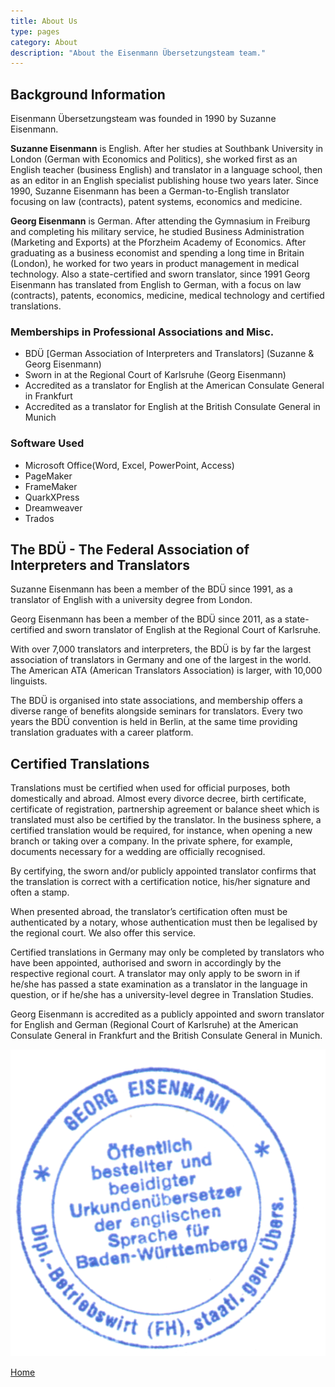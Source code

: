 ```yaml
---
title: About Us
type: pages
category: About
description: "About the Eisenmann Übersetzungsteam team."
---
```


## Background Information
Eisenmann Übersetzungsteam was founded in 1990 by Suzanne Eisenmann.

**Suzanne Eisenmann** is English. After her studies at Southbank University in London (German with Economics and Politics), she worked first as an English teacher (business English) and translator in a language school, then as an editor in an English specialist publishing house two years later. Since 1990, Suzanne Eisenmann has been a German-to-English translator focusing on law (contracts), patent systems, economics and medicine.

**Georg Eisenmann** is German. After attending the Gymnasium in Freiburg and completing his military service, he studied Business Administration (Marketing and Exports) at the Pforzheim Academy of Economics. After graduating as a business economist and spending a long time in Britain (London), he worked for two years in product management in medical technology. Also a state-certified and sworn translator, since 1991 Georg Eisenmann has translated from English to German, with a focus on law (contracts), patents, economics, medicine, medical technology and certified translations.

### Memberships in Professional Associations and Misc.
- BDÜ [German Association of Interpreters and Translators] (Suzanne & Georg Eisenmann)
- Sworn in at the Regional Court of Karlsruhe (Georg Eisenmann)
- Accredited as a translator for English at the American Consulate General in Frankfurt
- Accredited as a translator for English at the British Consulate General in Munich

### Software Used
- Microsoft Office(Word, Excel, PowerPoint, Access)
- PageMaker
- FrameMaker
- QuarkXPress
- Dreamweaver
- Trados

## The BDÜ - The Federal Association of Interpreters and Translators
Suzanne Eisenmann has been a member of the BDÜ since 1991, as a translator of English with a university degree from London.

Georg Eisenmann has been a member of the BDÜ since 2011, as a state-certified and sworn translator of English at the Regional Court of Karlsruhe.

With over 7,000 translators and interpreters, the BDÜ is by far the largest association of translators in Germany and one of the largest in the world. The American ATA (American Translators Association) is larger, with 10,000 linguists.

The BDÜ is organised into state associations, and membership offers a diverse range of benefits alongside seminars for translators. Every two years the BDÜ convention is held in Berlin, at the same time providing translation graduates with a career platform.

## Certified Translations
Translations must be certified when used for official purposes, both domestically and abroad. Almost every divorce decree, birth certificate, certificate of registration, partnership agreement or balance sheet which is translated must also be certified by the translator. In the business sphere, a certified translation would be required, for instance, when opening a new branch or taking over a company. In the private sphere, for example, documents necessary for a wedding are officially recognised.

By certifying, the sworn and/or publicly appointed translator confirms that the translation is correct with a certification notice, his/her signature and often a stamp.

When presented abroad, the translator’s certification often must be authenticated by a notary, whose authentication must then be legalised by the regional court. We also offer this service.

Certified translations in Germany may only be completed by translators who have been appointed, authorised and sworn in accordingly by the respective regional court. A translator may only apply to be sworn in if he/she has passed a state examination as a translator in the language in question, or if he/she has a university-level degree in Translation Studies.

Georg Eisenmann is accredited as a publicly appointed and sworn translator for English and German (Regional Court of Karlsruhe) at the American Consulate General in Frankfurt and the British Consulate General in Munich.

![George Eisenmann Certification](./georg-cert.png)

[Home](/about/landing)